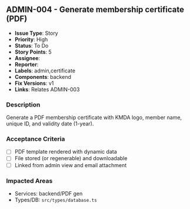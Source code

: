 ## ADMIN-004 - Generate membership certificate (PDF)

- **Issue Type**: Story
- **Priority**: High
- **Status**: To Do
- **Story Points**: 5
- **Assignee**: 
- **Reporter**: 
- **Labels**: admin,certificate
- **Components**: backend
- **Fix Versions**: v1
- **Links**: Relates ADMIN-003

### Description
Generate a PDF membership certificate with KMDA logo, member name, unique ID, and validity date (1-year).

### Acceptance Criteria
- [ ] PDF template rendered with dynamic data
- [ ] File stored (or regenerable) and downloadable
- [ ] Linked from admin view and email attachment

### Impacted Areas
- Services: backend/PDF gen
- Types/DB: `src/types/database.ts`
